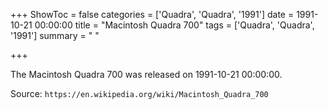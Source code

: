 +++
ShowToc = false
categories = ['Quadra', 'Quadra', '1991']
date = 1991-10-21 00:00:00
title = "Macintosh Quadra 700"
tags = ['Quadra', 'Quadra', '1991']
summary = " "

+++

The Macintosh Quadra 700 was released on 1991-10-21 00:00:00.

Source: `https://en.wikipedia.org/wiki/Macintosh_Quadra_700`



